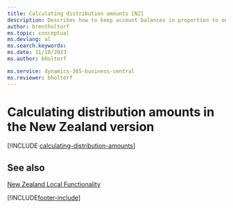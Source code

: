 ```yaml
---
title: Calculating distribution amounts [NZ]
description: Describes how to keep account balances in proportion to one another by reallocating the amount in one general ledger account to another.
author: brentholtorf
ms.topic: conceptual
ms.devlang: al
ms.search.keywords:
ms.date: 11/10/2023
ms.author: bholtorf

ms.service: dynamics-365-business-central
ms.reviewer: bholtorf
---
```

# Calculating distribution amounts in the New Zealand version

[!INCLUDE [calculating-distribution-amounts](../includes/AUNZ/calculating-distribution-amounts.md)]

## See also

[New Zealand Local Functionality](new-zealand-local-functionality.md)  


[!INCLUDE[footer-include](../../includes/footer-banner.md)]